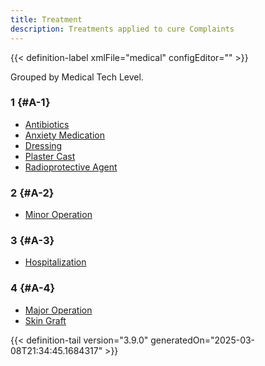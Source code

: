 ```yaml
---
title: Treatment
description: Treatments applied to cure Complaints
---
```




<!-- This is generated by the MarsSim HelpGenertor, do not edit. -->

{{< definition-label xmlFile="medical" configEditor="" >}}


Grouped by Medical Tech Level.

### 1 {#A-1}

- [Antibiotics](../treatment/antibiotics)
- [Anxiety Medication](../treatment/anxiety-medication)
- [Dressing](../treatment/dressing)
- [Plaster Cast](../treatment/plaster-cast)
- [Radioprotective Agent](../treatment/radioprotective-agent)

### 2 {#A-2}

- [Minor Operation](../treatment/minor-operation)

### 3 {#A-3}

- [Hospitalization](../treatment/hospitalization)

### 4 {#A-4}

- [Major Operation](../treatment/major-operation)
- [Skin Graft](../treatment/skin-graft)



{{< definition-tail version="3.9.0" generatedOn="2025-03-08T21:34:45.1684317" >}}

